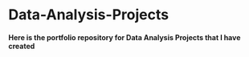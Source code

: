 # Data-Analysis-Projects

#### Here is the portfolio repository for Data Analysis Projects that I have created
